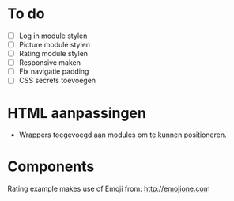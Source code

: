 # To do

- [ ] Log in module stylen
- [ ] Picture module stylen
- [ ] Rating module stylen
- [ ] Responsive maken
- [ ] Fix navigatie padding
- [ ] CSS secrets toevoegen

# HTML aanpassingen

- Wrappers toegevoegd aan modules om te kunnen positioneren.

# Components

Rating example makes use of Emoji from: http://emojione.com
